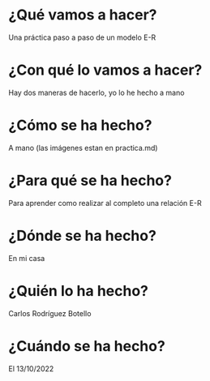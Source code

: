 # ¿Qué vamos a hacer?
Una práctica paso a paso de un modelo E-R
# ¿Con qué lo vamos a hacer?
Hay dos maneras de hacerlo, yo lo he hecho a mano
# ¿Cómo se ha hecho?
A mano (las imágenes estan en practica.md)
# ¿Para qué se ha hecho?
Para aprender como realizar al completo una relación E-R
# ¿Dónde se ha hecho?
En mi casa
# ¿Quién lo ha hecho?
Carlos Rodríguez Botello
# ¿Cuándo se ha hecho?
El 13/10/2022
